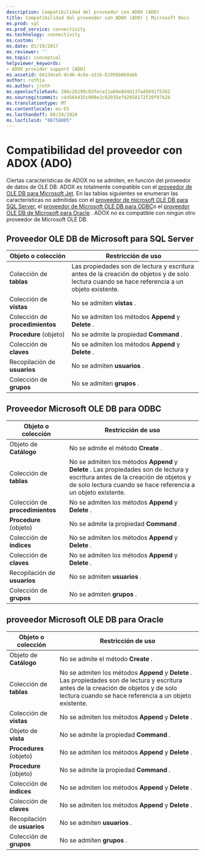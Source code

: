 ```yaml
---
description: Compatibilidad del proveedor con ADOX (ADO)
title: Compatibilidad del proveedor con ADOX (ADO) | Microsoft Docs
ms.prod: sql
ms.prod_service: connectivity
ms.technology: connectivity
ms.custom: ''
ms.date: 01/19/2017
ms.reviewer: ''
ms.topic: conceptual
helpviewer_keywords:
- ADOX provider support [ADO]
ms.assetid: 64234ce5-dc46-4c8a-a316-61956b6b9abb
author: rothja
ms.author: jroth
ms.openlocfilehash: 286c2b199c83feca11a69e8d4d137ad5691f5362
ms.sourcegitcommit: c4d564435c008e2c92035efd2658172f20f07b2b
ms.translationtype: MT
ms.contentlocale: es-ES
ms.lasthandoff: 08/24/2020
ms.locfileid: "88758805"
---
```

# <a name="provider-support-for-adox-ado"></a>Compatibilidad del proveedor con ADOX (ADO)
Ciertas características de ADOX no se admiten, en función del proveedor de datos de OLE DB. ADOX es totalmente compatible con el [proveedor de OLE DB para Microsoft Jet](../appendixes/microsoft-ole-db-provider-for-microsoft-jet.md). En las tablas siguientes se enumeran las características no admitidas con el [proveedor de microsoft OLE DB para SQL Server](../appendixes/microsoft-ole-db-provider-for-sql-server.md), el [proveedor de Microsoft OLE DB para ODBC](../appendixes/microsoft-ole-db-provider-for-odbc.md)o el [proveedor OLE DB de Microsoft para Oracle](../appendixes/microsoft-ole-db-provider-for-oracle.md) . ADOX no es compatible con ningún otro proveedor de Microsoft OLE DB.  
  
## <a name="microsoft-ole-db-provider-for-sql-server"></a>Proveedor OLE DB de Microsoft para SQL Server  
  
|Objeto o colección|Restricción de uso|  
|--------------------------|-----------------------|  
|Colección de **tablas**|Las propiedades son de lectura y escritura antes de la creación de objetos y de solo lectura cuando se hace referencia a un objeto existente.|  
|Colección de **vistas**|No se admiten **vistas** .|  
|Colección de **procedimientos**|No se admiten los métodos **Append** y **Delete** .|  
|**Procedure** (objeto)|No se admite la propiedad **Command** .|  
|Colección de **claves**|No se admiten los métodos **Append** y **Delete** .|  
|Recopilación de **usuarios**|No se admiten **usuarios** .|  
|Colección de **grupos**|No se admiten **grupos** .|  
  
## <a name="microsoft-ole-db-provider-for-odbc"></a>Proveedor Microsoft OLE DB para ODBC  
  
|Objeto o colección|Restricción de uso|  
|--------------------------|-----------------------|  
|Objeto de **Catálogo**|No se admite el método **Create** .|  
|Colección de **tablas**|No se admiten los métodos **Append** y **Delete** . Las propiedades son de lectura y escritura antes de la creación de objetos y de solo lectura cuando se hace referencia a un objeto existente.|  
|Colección de **procedimientos**|No se admiten los métodos **Append** y **Delete** .|  
|**Procedure** (objeto)|No se admite la propiedad **Command** .|  
|Colección de **índices**|No se admiten los métodos **Append** y **Delete** .|  
|Colección de **claves**|No se admiten los métodos **Append** y **Delete** .|  
|Recopilación de **usuarios**|No se admiten **usuarios** .|  
|Colección de **grupos**|No se admiten **grupos** .|  
  
## <a name="microsoft-ole-db-provider-for-oracle"></a>proveedor Microsoft OLE DB para Oracle  
  
|Objeto o colección|Restricción de uso|  
|--------------------------|-----------------------|  
|Objeto de **Catálogo**|No se admite el método **Create** .|  
|Colección de **tablas**|No se admiten los métodos **Append** y **Delete** . Las propiedades son de lectura y escritura antes de la creación de objetos y de solo lectura cuando se hace referencia a un objeto existente.|  
|Colección de **vistas**|No se admiten los métodos **Append** y **Delete** .|  
|Objeto de **vista**|No se admite la propiedad **Command** .|  
|**Procedures** (objeto)|No se admiten los métodos **Append** y **Delete** .|  
|**Procedure** (objeto)|No se admite la propiedad **Command** .|  
|Colección de **índices**|No se admiten los métodos **Append** y **Delete** .|  
|Colección de **claves**|No se admiten los métodos **Append** y **Delete** .|  
|Recopilación de **usuarios**|No se admiten **usuarios** .|  
|Colección de **grupos**|No se admiten **grupos** .|